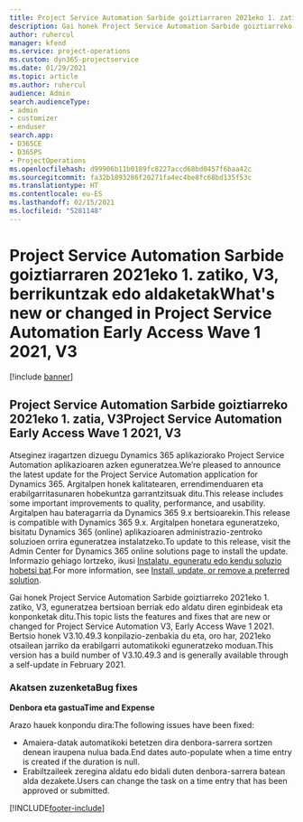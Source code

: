```yaml
---
title: Project Service Automation Sarbide goiztiarraren 2021eko 1. zatiko, V3, berrikuntzak edo aldaketak
description: Gai honek Project Service Automation Sarbide goiztiarreko 2021eko 1. zatiko, V3, eguneratzea bertsioan berrian eskuragarri dauden eginbideak eta konponketak ditu.
author: ruhercul
manager: kfend
ms.service: project-operations
ms.custom: dyn365-projectservice
ms.date: 01/29/2021
ms.topic: article
ms.author: ruhercul
audience: Admin
search.audienceType:
- admin
- customizer
- enduser
search.app:
- D365CE
- D365PS
- ProjectOperations
ms.openlocfilehash: d99906b11b0189fc8227accd68bd0457f6baa42c
ms.sourcegitcommit: fa32b1893286f20271fa4ec4be8fc68bd135f53c
ms.translationtype: HT
ms.contentlocale: eu-ES
ms.lasthandoff: 02/15/2021
ms.locfileid: "5281148"
---
```

# <a name="whats-new-or-changed-in-project-service-automation-early-access-wave-1-2021-v3"></a><span data-ttu-id="0c2e0-103">Project Service Automation Sarbide goiztiarraren 2021eko 1. zatiko, V3, berrikuntzak edo aldaketak</span><span class="sxs-lookup"><span data-stu-id="0c2e0-103">What's new or changed in Project Service Automation Early Access Wave 1 2021, V3</span></span>

[!include [banner](../includes/psa-now-project-operations.md)]

## <a name="project-service-automation-early-access-wave-1-2021-v3"></a><span data-ttu-id="0c2e0-104">Project Service Automation Sarbide goiztiarreko 2021eko 1. zatia, V3</span><span class="sxs-lookup"><span data-stu-id="0c2e0-104">Project Service Automation Early Access Wave 1 2021, V3</span></span>

<span data-ttu-id="0c2e0-105">Atseginez iragartzen dizuegu Dynamics 365 aplikaziorako Project Service Automation aplikazioaren azken eguneratzea.</span><span class="sxs-lookup"><span data-stu-id="0c2e0-105">We’re pleased to announce the latest update for the Project Service Automation application for Dynamics 365.</span></span> <span data-ttu-id="0c2e0-106">Argitalpen honek kalitatearen, errendimenduaren eta erabilgarritasunaren hobekuntza garrantzitsuak ditu.</span><span class="sxs-lookup"><span data-stu-id="0c2e0-106">This release includes some important improvements to quality, performance, and usability.</span></span> <span data-ttu-id="0c2e0-107">Argitalpen hau bateragarria da Dynamics 365 9.x bertsioarekin.</span><span class="sxs-lookup"><span data-stu-id="0c2e0-107">This release is compatible with Dynamics 365 9.x.</span></span> <span data-ttu-id="0c2e0-108">Argitalpen honetara eguneratzeko, bisitatu Dynamics 365 (online) aplikazioaren administrazio-zentroko soluzioen orrira eguneratzea instalatzeko.</span><span class="sxs-lookup"><span data-stu-id="0c2e0-108">To update to this release, visit the Admin Center for Dynamics 365 online solutions page to install the update.</span></span> <span data-ttu-id="0c2e0-109">Informazio gehiago lortzeko, ikusi [Instalatu, eguneratu edo kendu soluzio hobetsi bat](https://docs.microsoft.com/power-platform/admin/install-remove-preferred-solution).</span><span class="sxs-lookup"><span data-stu-id="0c2e0-109">For more information, see [Install, update, or remove a preferred solution](https://docs.microsoft.com/power-platform/admin/install-remove-preferred-solution).</span></span>

<span data-ttu-id="0c2e0-110">Gai honek Project Service Automation Sarbide goiztiarreko 2021eko 1. zatiko, V3, eguneratzea bertsioan berriak edo aldatu diren eginbideak eta konponketak ditu.</span><span class="sxs-lookup"><span data-stu-id="0c2e0-110">This topic lists the features and fixes that are new or changed for Project Service Automation V3, Early Access Wave 1 2021.</span></span> <span data-ttu-id="0c2e0-111">Bertsio honek V3.10.49.3 konpilazio-zenbakia du eta, oro har, 2021eko otsailean jarriko da erabilgarri automatikoki eguneratzeko moduan.</span><span class="sxs-lookup"><span data-stu-id="0c2e0-111">This version has a build number of V3.10.49.3 and is generally available through a self-update in February 2021.</span></span>


### <a name="bug-fixes"></a><span data-ttu-id="0c2e0-112">Akatsen zuzenketa</span><span class="sxs-lookup"><span data-stu-id="0c2e0-112">Bug fixes</span></span>

<span data-ttu-id="0c2e0-113">**Denbora eta gastua**</span><span class="sxs-lookup"><span data-stu-id="0c2e0-113">**Time and Expense**</span></span>

<span data-ttu-id="0c2e0-114">Arazo hauek konpondu dira:</span><span class="sxs-lookup"><span data-stu-id="0c2e0-114">The following issues have been fixed:</span></span>

- <span data-ttu-id="0c2e0-115">Amaiera-datak automatikoki betetzen dira denbora-sarrera sortzen denean iraupena nulua bada.</span><span class="sxs-lookup"><span data-stu-id="0c2e0-115">End dates auto-populate when a time entry is created if the duration is null.</span></span>
- <span data-ttu-id="0c2e0-116">Erabiltzaileek zeregina aldatu edo bidali duten denbora-sarrera batean alda dezakete.</span><span class="sxs-lookup"><span data-stu-id="0c2e0-116">Users can change the task on a time entry that has been approved or submitted.</span></span>


[!INCLUDE[footer-include](../includes/footer-banner.md)]